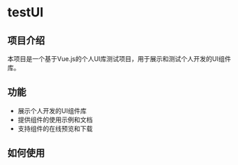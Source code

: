# testUI

## 项目介绍

本项目是一个基于Vue.js的个人UI库测试项目，用于展示和测试个人开发的UI组件库。

## 功能

- 展示个人开发的UI组件库
- 提供组件的使用示例和文档
- 支持组件的在线预览和下载

## 如何使用
